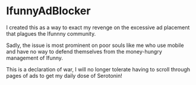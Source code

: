 # IfunnyAdBlocker
I created this as a way to exact my revenge on the excessive ad placement that plagues the Ifunnny community. 

Sadly, the issue is most prominent on poor souls like me who use mobile and have no way to defend themselves from the money-hungry management of Ifunny.

This is a declaration of war, I will no longer tolerate having to scroll through pages of ads to get my daily dose of Serotonin!
